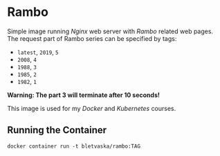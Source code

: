 # Rambo

Simple image running _Nginx_ web server with _Rambo_ related web pages. The request part of Rambo series can be specified by tags:

* `latest`, `2019`, `5`
* `2008`, `4`
* `1988`, `3`
* `1985`, `2`
* `1982`, `1`

**Warning: The part 3 will terminate after 10 seconds!**

This image is used for my _Docker_ and _Kubernetes_ courses.


## Running the Container

```
docker container run -t bletvaska/rambo:TAG
```
